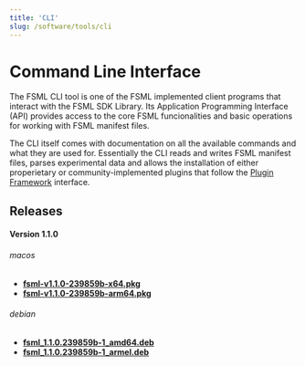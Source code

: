 ```yaml
---
title: 'CLI'
slug: /software/tools/cli
---
```


# Command Line Interface

The FSML CLI tool is one of the FSML implemented client programs that interact with the FSML SDK Library. Its Application Programming Interface (API) provides access to the core FSML funcionalities and basic operations for working with FSML manifest files.

The CLI itself comes with documentation on all the available commands and what they are used for. Essentially the CLI reads and writes FSML manifest files, parses experimental data and allows the installation of either properietary or community-implemented plugins that follow the [Plugin Framework](../../plugins) interface.


## Releases

#### Version 1.1.0
###### macos
- [**fsml-v1.1.0-239859b-x64.pkg**](https://github.com/TeselaGen/fsml.org/releases/download/v.1.1.0/fsml-v1.1.0-239859b-x64.pkg)
- [**fsml-v1.1.0-239859b-arm64.pkg**](https://github.com/TeselaGen/fsml.org/releases/download/v.1.1.0/fsml-v1.1.0-239859b-arm64.pkg)

###### debian
- [**fsml_1.1.0.239859b-1_amd64.deb**](https://github.com/TeselaGen/fsml.org/releases/download/v.1.1.0/fsml_1.1.0.239859b-1_amd64.deb)
- [**fsml_1.1.0.239859b-1_armel.deb**](https://github.com/TeselaGen/fsml.org/releases/download/v.1.1.0/fsml_1.1.0.239859b-1_armel.deb)
